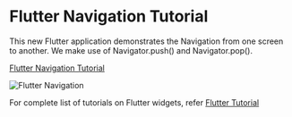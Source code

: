 # Flutter Navigation Tutorial

This new Flutter application demonstrates the Navigation from one screen to another. We make use of Navigator.push() and Navigator.pop().

[Flutter Navigation Tutorial](https://www.tutorialkart.com/flutter/flutter-navigation-from-one-screen-to-another/)

![Flutter Navigation](https://user-images.githubusercontent.com/26165775/73604470-67248600-45b7-11ea-9335-d39c746e6b31.png)

For complete list of tutorials on Flutter widgets, refer [Flutter Tutorial](https://www.tutorialkart.com/flutter/)
